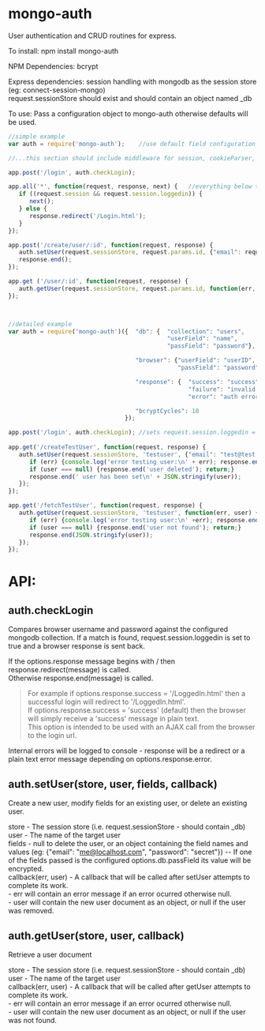 mongo-auth
==========

User authentication and CRUD routines for express.

To install:
npm install mongo-auth

NPM Dependencies:
   bcrypt 

Express dependencies:
   session handling with mongodb as the session store (eg: connect-session-mongo)   
   request.sessionStore should exist and should contain an object named _db    
   
To use:
   Pass a configuration object to mongo-auth otherwise defaults will be used.

```javascript
//simple example 
var auth = require('mongo-auth');    //use default field configuration

//...this section should include middleware for session, cookieParser, bodyParser, etc...

app.post('/login', auth.checkLogin);    

app.all('*', function(request, response, next) {   //everything below this route requires login    
   if ((request.session && request.session.loggedin)) {    
      next();    
   } else {    
      response.redirect('/Login.html'); 
   }    
});    

app.post('/create/user/:id', function(request, response) {    
   auth.setUser(request.sessionStore, request.params.id, {"email": request.body.email, "password": request.body.password});    
   response.end();
});    

app.get ('/user/:id', function(request, response) {    
   auth.getUser(request.sessionStore, request.params.id, function(err, user) {response.end('user data\n' + JSON.stringify(user));});
});    



//detailed example    
var auth = require('mongo-auth')({  "db": {  "collection": "users", 
                                             "userField": "name",
                                             "passField": "password"},

                                    "browser": {"userField": "userID",
                                                "passField": "password"},

                                    "response": {  "success": "success",
                                                   "failure": "invalid username or password",
                                                   "error": "auth error"},

                                    "bcryptCycles": 10
                                 });

app.post('/login', auth.checkLogin); //sets request.session.loggedin = [true/false]
      
app.get('/createTestUser', function(request, response) {
   auth.setUser(request.sessionStore, 'testuser', {"email": "test@test.com"}, function(err, user) {
      if (err) {console.log('error testing user:\n' + err); response.end('error'); return;}
      if (user === null) {response.end('user deleted'); return;}
      response.end(' user has been set\n' + JSON.stringify(user));
   });
});

app.get('/fetchTestUser', function(request, response) {
   auth.getUser(request.sessionStore, 'testuser', function(err, user) {
      if (err) {console.log('error testing user:\n' +err); response.end('error'); return;}
      if (user === null) {response.end('user not found'); return;}
      response.end(JSON.stringify(user));
   });
});

```


API:
====

auth.checkLogin
---------------
   Compares browser username and password against the configured mongodb collection.  If a match is found, request.session.loggedin is set to true and a browser response is sent back.
   
   If the options.response message begins with / then response.redirect(message) is called.   
   Otherwise response.end(message) is called. 
   
>For example if options.response.success = '/LoggedIn.html' then a successful login will redirect to '/LoggedIn.html'.   
If options.response.success = 'success' (default) then the browser will simply receive a 'success' message in plain text.   
This option is intended to be used with an AJAX call from the browser to the login url.   

   Internal errors will be logged to console - response will be a redirect or a plain text error message depending on options.response.error.
   

auth.setUser(store, user, fields, callback)
-------------------------------------------
   Create a new user, modify fields for an existing user, or delete an existing user.   
   
   store - The session store (i.e. request.sessionStore - should contain _db)   
   user - The name of the target user   
   fields - null to delete the user, or an object containing the field names and values (eg: {"email": "me@localhost.com", "password": "secret"})   -- If one of the fields passed is the configured options.db.passField its value will be encrypted.   
   callback(err, user) - A callback that will be called after setUser attempts to complete its work.  
                        - err will contain an error message if an error ocurred otherwise null.   
                        - user will contain the new user document as an object, or null if the user was removed.    

auth.getUser(store, user, callback)
-----------------------------------
   Retrieve a user document   

   store - The session store (i.e. request.sessionStore - should contain _db)   
   user - The name of the target user   
   callback(err, user) - A callback that will be called after getUser attempts to complete its work.   
                       - err will contain an error message if an error ocurred otherwise null.   
                       - user will contain the new user document as an object, or null if the user was not found.   


   


